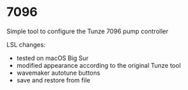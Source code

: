 # 7096
Simple tool to configure the Tunze 7096 pump controller

LSL changes:
- tested on macOS Big Sur
- modified appearance according to the original Tunze tool
- wavemaker autotune buttons
- save and restore from file

